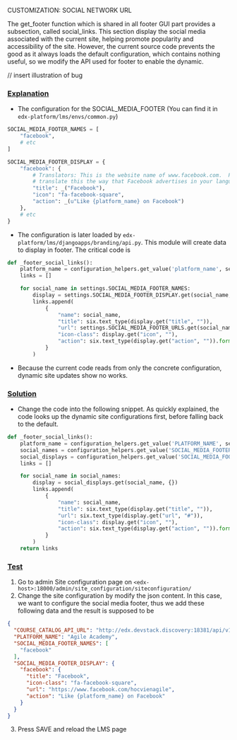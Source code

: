 CUSTOMIZATION: SOCIAL NETWORK URL

The get_footer function which is shared in all footer GUI part provides a subsection, called social_links. This section 
display the social media associated with the current site, helping promote popularity and accessibility of the site. 
However, the current source code prevents the good as it always loads the default configuration, which contains nothing useful,
so we modify the API used for footer to enable the dynamic.

// insert illustration of bug

### <u>Explanation</u>
- The configuration for the SOCIAL_MEDIA_FOOTER (You can find it in `edx-platform/lms/envs/common.py`)
```python
SOCIAL_MEDIA_FOOTER_NAMES = [
    "facebook",
    # etc
]

SOCIAL_MEDIA_FOOTER_DISPLAY = {
    "facebook": {
        # Translators: This is the website name of www.facebook.com.  Please
        # translate this the way that Facebook advertises in your language.
        "title": _("Facebook"),
        "icon": "fa-facebook-square",
        "action": _(u"Like {platform_name} on Facebook")
    },
    # etc
}
```
- The configuration is later loaded by `edx-platform/lms/djangoapps/branding/api.py`. This module will create data to 
  display in footer. The critical code is
```python
def _footer_social_links():
    platform_name = configuration_helpers.get_value('platform_name', settings.PLATFORM_NAME)
    links = []

    for social_name in settings.SOCIAL_MEDIA_FOOTER_NAMES:
        display = settings.SOCIAL_MEDIA_FOOTER_DISPLAY.get(social_name, {})
        links.append(
            {
                "name": social_name,
                "title": six.text_type(display.get("title", "")),
                "url": settings.SOCIAL_MEDIA_FOOTER_URLS.get(social_name, "#"),
                "icon-class": display.get("icon", ""),
                "action": six.text_type(display.get("action", "")).format(platform_name=platform_name),
            }
        )
```
- Because the current code reads from only the concrete configuration, dynamic site updates show no works.

### <u>Solution</u>
- Change the code into the following snippet. As quickly explained, the code looks up the dynamic site configurations 
first, before falling back to the default.
```python
def _footer_social_links():
    platform_name = configuration_helpers.get_value('PLATFORM_NAME', settings.PLATFORM_NAME)
    social_names = configuration_helpers.get_value('SOCIAL_MEDIA_FOOTER_NAMES', settings.SOCIAL_MEDIA_FOOTER_NAMES)
    social_displays = configuration_helpers.get_value('SOCIAL_MEDIA_FOOTER_DISPLAY', settings.SOCIAL_MEDIA_FOOTER_NAMES)
    links = []

    for social_name in social_names:
        display = social_displays.get(social_name, {})
        links.append(
            {
                "name": social_name,
                "title": six.text_type(display.get("title", "")),
                "url": six.text_type(display.get("url", "#")),
                "icon-class": display.get("icon", ""),
                "action": six.text_type(display.get("action", "")).format(platform_name=platform_name),
            }
        )
    return links
```
### <u>Test</u>
1. Go to admin Site configuration page on `<edx-host>:18000/admin/site_configuration/siteconfiguration/`
2. Change the site configuration by modify the json content. In this case, we want to configure the social media footer,
 thus we add these following data and the result is supposed to be
```json
{
  "COURSE_CATALOG_API_URL": "http://edx.devstack.discovery:18381/api/v1/",
  "PLATFORM_NAME": "Agile Academy",
  "SOCIAL_MEDIA_FOOTER_NAMES": [
    "facebook"
  ],
  "SOCIAL_MEDIA_FOOTER_DISPLAY": {
    "facebook": {
      "title": "Facebook",
      "icon-class": "fa-facebook-square",
      "url": "https://www.facebook.com/hocvienagile",
      "action": "Like {platform_name} on Facebook"
    }
  }
}
```
3. Press SAVE and reload the LMS page